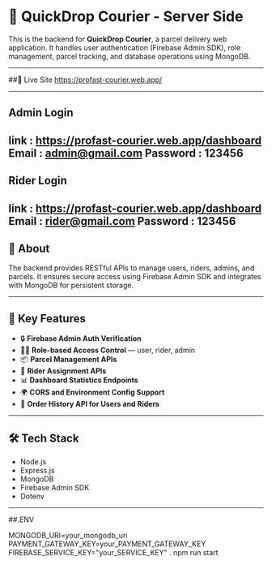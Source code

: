 # 🚛 QuickDrop Courier - Server Side

This is the backend for **QuickDrop Courier**, a parcel delivery web application. It handles user authentication (Firebase Admin SDK), role management, parcel tracking, and database operations using MongoDB.

---
##🔗 Live Site
https://profast-courier.web.app/

---
## Admin Login
link : https://profast-courier.web.app/dashboard
Email : admin@gmail.com	
Password : 123456
---
## Rider Login
link : https://profast-courier.web.app/dashboard
Email : rider@gmail.com
Password : 123456
---
## 📌 About

The backend provides RESTful APIs to manage users, riders, admins, and parcels. It ensures secure access using Firebase Admin SDK and integrates with MongoDB for persistent storage.

---

## 🧩 Key Features

- 🔒 **Firebase Admin Auth Verification**
- 🧑‍💼 **Role-based Access Control** — user, rider, admin
- 📦 **Parcel Management APIs**
- 🚚 **Rider Assignment APIs**
- 📊 **Dashboard Statistics Endpoints**
- 🌍 **CORS and Environment Config Support**
- 🧾 **Order History API for Users and Riders**

---

## 🛠️ Tech Stack

- Node.js
- Express.js
- MongoDB
- Firebase Admin SDK
- Dotenv

---



##.ENV

MONGODB_URI=your_mongodb_uri
PAYMENT_GATEWAY_KEY=your_PAYMENT_GATEWAY_KEY
FIREBASE_SERVICE_KEY="your_SERVICE_KEY"
.
npm run start

